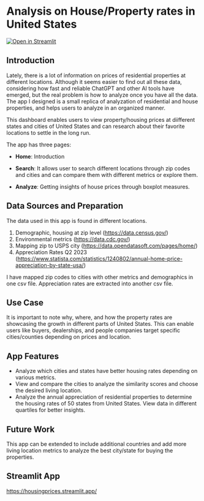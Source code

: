 # Analysis on House/Property rates in United States

[![Open in Streamlit](https://static.streamlit.io/badges/streamlit_badge_black_white.svg)](https://housingprices.streamlit.app/)

## Introduction
Lately, there is a lot of information on prices of residential properties at different locations. Although it seems easier to find out all these data, considering how fast and reliable ChatGPT and other AI tools have emerged, but the real problem is how to analyze once you have all the data. The app I designed is a small replica of analyzation of residential and house properties, and helps users to analyze in an organized manner. 

This dashboard enables users to view property/housing prices at diifferent states and cities of United States and can research about their favorite locations to settle in the long run.

The app has three pages:

- **Home**: Introduction

- **Search**: It allows user to search different locations through zip codes and cities and can compare them with different metrics or explore   them.

- **Analyze**: Getting insights of house prices through boxplot measures.

## Data Sources and Preparation 
The data used in this app is found in different locations. 
1. Demographic, housing at zip level (https://data.census.gov/)
2. Environmental metrics (https://data.cdc.gov/)
3. Mapping zip to USPS city (https://data.opendatasoft.com/pages/home/)
4. Appreciation Rates Q2 2023 (https://www.statista.com/statistics/1240802/annual-home-price-appreciation-by-state-usa/)

I have mapped zip codes to cities with other metrics and demographics in one csv file. Appreciation rates are extracted into another csv file.  

## Use Case
It is important to note why, where, and how the property rates are showcasing the growth in different parts of United States. This can enable users like buyers, dealerships, and people companies target specific cities/counties depending on prices and location.

## App Features
- Analyze which cities and states have better housing rates depending on various metrics.
- View and compare the cities to analyze the similarity scores and choose the desired living location.
- Analyze the annual appreciation of residential properties to determine the housing rates of 50 states from United States. View data in different quartiles for better insights.

## Future Work
This app can be extended to include additional countries and add more living location metrics to analyze the best city/state for buying the properties.

## Streamlit App
https://housingprices.streamlit.app/
